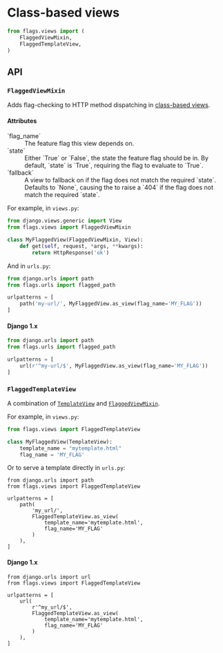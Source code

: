 # Class-based views

```python
from flags.views import (
    FlaggedViewMixin,
    FlaggedTemplateView,
)
```

## API

### `FlaggedViewMixin`

Adds flag-checking to HTTP method dispatching in [class-based views](https://docs.djangoproject.com/en/2.2/topics/class-based-views/).

#### Attributes

<dl>
  <dt>`flag_name`</dt>
  <dd>The feature flag this view depends on.</dd>

  <dt>`state`</dt>
  <dd>Either `True` or `False`, the state the feature flag should be in. By default, `state` is `True`, requiring the flag to evaluate to `True`.</dd>

  <dt>`fallback`</dt>
  <dd>A view to fallback on if the flag does not match the required `state`. Defaults to `None`, causing the to raise a `404` if the flag does not match the required `state`.</dd>
</dl> 

For example, in `views.py`:

```python
from django.views.generic import View
from flags.views import FlaggedViewMixin

class MyFlaggedView(FlaggedViewMixin, View):
    def get(self, request, *args, **kwargs):
        return HttpResponse('ok')
```

And in `urls.py`:

```python
from django.urls import path
from flags.urls import flagged_path

urlpatterns = [
    path('my-url/', MyFlaggedView.as_view(flag_name='MY_FLAG'))
]
```

#### Django 1.x

```python
from django.urls import path
from flags.urls import flagged_path

urlpatterns = [
    url(r'^my-url/$', MyFlaggedView.as_view(flag_name='MY_FLAG'))
]
```

### `FlaggedTemplateView`

A combination of [`TemplateView`](https://docs.djangoproject.com/en/2.2/ref/class-based-views/base/#templateview) and [`FlaggedViewMixin`](#flaggedviewmixin).

For example, in `views.py`:

```python
from flags.views import FlaggedTemplateView

class MyFlaggedView(TemplateView):
    template_name = "mytemplate.html"
    flag_name = 'MY_FLAG'
```

Or to serve a template directly in `urls.py`:

```
from django.urls import path
from flags.views import FlaggedTemplateView

urlpatterns = [
    path(
        'my_url/', 
        FlaggedTemplateView.as_view(
            template_name='mytemplate.html', 
            flag_name='MY_FLAG'
        )
    ),
]
```

#### Django 1.x

```
from django.urls import url
from flags.views import FlaggedTemplateView

urlpatterns = [
    url(
        r'^my_url/$', 
        FlaggedTemplateView.as_view(
            template_name='mytemplate.html', 
            flag_name='MY_FLAG'
        )
    ),
]
```
